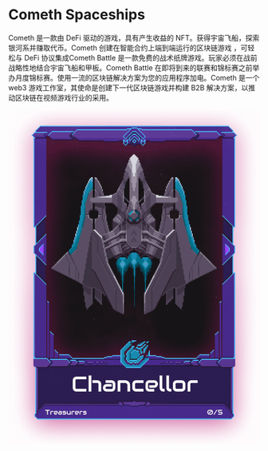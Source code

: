 # Cometh Spaceships

Cometh 是一款由 DeFi 驱动的游戏，具有产生收益的 NFT。获得宇宙飞船，探索银河系并赚取代币。Cometh 创建在智能合约上端到端运行的区块链游戏
，可轻松与 DeFi 协议集成Cometh Battle 是一款免费的战术纸牌游戏。玩家必须在战前战略性地结合宇宙飞船和甲板。Cometh Battle 在即将到来的联赛和锦标赛之前举办月度锦标赛。使用一流的区块链解决方案为您的应用程序加电。Cometh 是一个 web3 游戏工作室，其使命是创建下一代区块链游戏并构建 B2B 解决方案，以推动区块链在视频游戏行业的采用。

![nft](ship.9bba578bde4be349579f.png)
